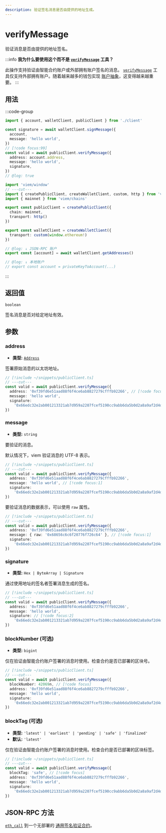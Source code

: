 ```yaml
---
description: 验证签名消息是否由提供的地址生成。
---
```


# verifyMessage

验证消息是否由提供的地址签名。

:::info
**我为什么要使用这个而不是 [`verifyMessage`](/docs/utilities/verifyMessage) 工具？**

此操作支持验证由智能合约账户或外部拥有账户签名的消息。 [`verifyMessage`](/docs/utilities/verifyMessage.md) 工具仅支持外部拥有账户。随着越来越多的钱包实现 [账户抽象](https://eips.ethereum.org/EIPS/eip-4337)，这变得越来越重要。
:::

## 用法

:::code-group

```ts twoslash [example.ts]
import { account, walletClient, publicClient } from './client'

const signature = await walletClient.signMessage({
  account,
  message: 'hello world',
})
// [!code focus:99]
const valid = await publicClient.verifyMessage({
  address: account.address,
  message: 'hello world',
  signature,
})
// @log: true
```

```ts twoslash [client.ts] filename="client.ts"
import 'viem/window'
// ---cut---
import { createPublicClient, createWalletClient, custom, http } from 'viem'
import { mainnet } from 'viem/chains'

export const publicClient = createPublicClient({
  chain: mainnet,
  transport: http()
})

export const walletClient = createWalletClient({
  transport: custom(window.ethereum!)
})

// @log: ↓ JSON-RPC 账户
export const [account] = await walletClient.getAddresses()

// @log: ↓ 本地账户
// export const account = privateKeyToAccount(...)
```

:::

## 返回值

`boolean`

签名消息是否对给定地址有效。

## 参数

### address

- **类型:** [`Address`](/docs/glossary/types#address)

签署原始消息的以太坊地址。

```ts twoslash
// [!include ~/snippets/publicClient.ts]
// ---cut---
const valid = await publicClient.verifyMessage({
  address: '0xf39fd6e51aad88f6f4ce6ab8827279cfffb92266', // [!code focus:1]
  message: 'hello world',
  signature:
    '0x66edc32e2ab001213321ab7d959a2207fcef5190cc9abb6da5b0d2a8a9af2d4d2b0700e2c317c4106f337fd934fbbb0bf62efc8811a78603b33a8265d3b8f8cb1c',
})
```

### message

- **类型:** `string`

要验证的消息。

默认情况下，viem 验证消息的 UTF-8 表示。

```ts twoslash
// [!include ~/snippets/publicClient.ts]
// ---cut---
const valid = await publicClient.verifyMessage({
  address: '0xf39fd6e51aad88f6f4ce6ab8827279cfffb92266',
  message: 'hello world', // [!code focus:1]
  signature:
    '0x66edc32e2ab001213321ab7d959a2207fcef5190cc9abb6da5b0d2a8a9af2d4d2b0700e2c317c4106f337fd934fbbb0bf62efc8811a78603b33a8265d3b8f8cb1c',
})
```

要验证消息的数据表示，可以使用 `raw` 属性。

```ts twoslash
// [!include ~/snippets/publicClient.ts]
// ---cut---
const valid = await publicClient.verifyMessage({
  address: '0xf39fd6e51aad88f6f4ce6ab8827279cfffb92266',
  message: { raw: '0x68656c6c6f20776f726c64' }, // [!code focus:1]
  signature:
    '0x66edc32e2ab001213321ab7d959a2207fcef5190cc9abb6da5b0d2a8a9af2d4d2b0700e2c317c4106f337fd934fbbb0bf62efc8811a78603b33a8265d3b8f8cb1c',
})
```

### signature

- **类型:** `Hex | ByteArray | Signature`

通过使用地址的签名者签署消息生成的签名。

```ts twoslash
// [!include ~/snippets/publicClient.ts]
// ---cut---
const valid = await publicClient.verifyMessage({
  address: '0xf39fd6e51aad88f6f4ce6ab8827279cfffb92266',
  message: 'hello world',
  signature: // [!code focus:2]
    '0x66edc32e2ab001213321ab7d959a2207fcef5190cc9abb6da5b0d2a8a9af2d4d2b0700e2c317c4106f337fd934fbbb0bf62efc8811a78603b33a8265d3b8f8cb1c', 
})
```

### blockNumber (可选)

- **类型:** `bigint`

仅在验证由智能合约账户签署的消息时使用。检查合约是否已部署的区块号。

```ts twoslash
// [!include ~/snippets/publicClient.ts]
// ---cut---
const valid = await publicClient.verifyMessage({
  blockNumber: 42069n, // [!code focus]
  address: '0xf39fd6e51aad88f6f4ce6ab8827279cfffb92266',
  message: 'hello world',
  signature:
    '0x66edc32e2ab001213321ab7d959a2207fcef5190cc9abb6da5b0d2a8a9af2d4d2b0700e2c317c4106f337fd934fbbb0bf62efc8811a78603b33a8265d3b8f8cb1c',
})
```

### blockTag (可选)

- **类型:** `'latest' | 'earliest' | 'pending' | 'safe' | 'finalized'`
- **默认:** `'latest'`

仅在验证由智能合约账户签署的消息时使用。检查合约是否已部署的区块标签。

```ts twoslash
// [!include ~/snippets/publicClient.ts]
// ---cut---
const valid = await publicClient.verifyMessage({
  blockTag: 'safe', // [!code focus]
  address: '0xf39fd6e51aad88f6f4ce6ab8827279cfffb92266',
  message: 'hello world',
  signature:
    '0x66edc32e2ab001213321ab7d959a2207fcef5190cc9abb6da5b0d2a8a9af2d4d2b0700e2c317c4106f337fd934fbbb0bf62efc8811a78603b33a8265d3b8f8cb1c',
})
```

## JSON-RPC 方法

[`eth_call`](https://ethereum.org/en/developers/docs/apis/json-rpc/#eth_call) 到一个无部署的 [通用签名验证合约](https://eips.ethereum.org/EIPS/eip-6492)。